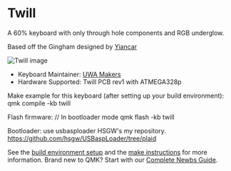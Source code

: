 # Twill

A 60% keyboard with only through hole components and RGB underglow.   

Based off the Gingham designed by [Yiancar](https://yiancar-designs.com/portfolio/gingham/)

![Twill image](https://imgur.com/gallery/gNAEsL6)

* Keyboard Maintainer: [UWA Makers](https://wiki.uwamakers.com//)  
* Hardware Supported: Twill PCB rev1 with ATMEGA328p 

Make example for this keyboard (after setting up your build environment):
    qmk compile -kb twill

Flash firmware:
    // In bootloader mode
    qmk flash -kb twill

Bootloader:
use usbasploader HSGW's my repository.
https://github.com/hsgw/USBaspLoader/tree/plaid

See the [build environment setup](https://docs.qmk.fm/#/getting_started_build_tools) and the [make instructions](https://docs.qmk.fm/#/getting_started_make_guide) for more information. Brand new to QMK? Start with our [Complete Newbs Guide](https://docs.qmk.fm/#/newbs).
